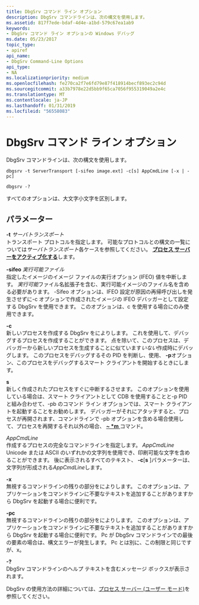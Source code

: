 ```yaml
---
title: DbgSrv コマンド ライン オプション
description: DbgSrv コマンドラインは、次の構文を使用します。
ms.assetid: 817f7ede-bdaf-4d4e-a1bd-579c67ea1ab9
keywords:
- DbgSrv コマンド ライン オプションの Windows デバッグ
ms.date: 05/23/2017
topic_type:
- apiref
api_name:
- DbgSrv Command-Line Options
api_type:
- NA
ms.localizationpriority: medium
ms.openlocfilehash: fe270ca2f7e6fd79e87f418914becf893ec2c94d
ms.sourcegitcommit: a33b7978e22d5bb9f65ca7056f955319049a2e4c
ms.translationtype: MT
ms.contentlocale: ja-JP
ms.lasthandoff: 01/31/2019
ms.locfileid: "56558083"
---
```

# <a name="dbgsrv-command-line-options"></a>DbgSrv コマンド ライン オプション


DbgSrv コマンドラインは、次の構文を使用します。

```console
dbgsrv -t ServerTransport [-sifeo image.ext] -c[s] AppCmdLine [-x | -pc] 

dbgsrv -? 
```

すべてのオプションは、大文字小文字を区別します。

## <a name="span-idddkdbgsrvcommandlineoptionsdbgspanspan-idddkdbgsrvcommandlineoptionsdbgspanparameters"></a><span id="ddk_dbgsrv_command_line_options_dbg"></span><span id="DDK_DBGSRV_COMMAND_LINE_OPTIONS_DBG"></span>パラメーター


<span id="_______-t_______ServerTransport______"></span><span id="_______-t_______servertransport______"></span><span id="_______-T_______SERVERTRANSPORT______"></span> **-t** *サーバトランスポート*   
トランスポート プロトコルを指定します。 可能なプロトコルとの構文の一覧については*サーバトランスポート*各ケースを参照してください。 [**プロセス サーバーをアクティブ化する**](activating-a-process-server.md)します。

<span id="_______-sifeo_______Executable______"></span><span id="_______-sifeo_______executable______"></span><span id="_______-SIFEO_______EXECUTABLE______"></span> **-sifeo** *実行可能ファイル*   
指定したイメージのイメージ ファイルの実行オプション (IFEO) 値を中断します。 *実行可能*ファイル名拡張子を含む、実行可能イメージのファイル名を含める必要があります。 -Sifeo オプションは、IFEO 設定が原因の再帰呼び出しを発生させずに-c オプションで作成されたイメージの IFEO デバッガーとして設定する DbgSrv を使用できます。 このオプションは、c を使用する場合にのみ使用できます。

<span id="_______-c______"></span><span id="_______-C______"></span> **-c**   
新しいプロセスを作成する DbgSrv をによりします。 これを使用して、デバッグするプロセスを作成することができます。 点を除いて、このプロセスは、デバッガーから新しいプロセスを生成することに似ています*いない*作成時にデバッグします。 このプロセスをデバッグするその PID を判断し、使用、 **-p**オプション、このプロセスをデバッグするスマート クライアントを開始するときにします。

<span id="_______s______"></span><span id="_______S______"></span> **s**   
新しく作成されたプロセスをすぐに中断するさせます。 このオプションを使用している場合は、スマート クライアントとして CDB を使用することと-p PID と組み合わせて、-pb のコマンド ライン オプションでは、スマート クライアントを起動することをお勧めします。 デバッガーがそれにアタッチすると、プロセスが再開されます、コマンドラインで -pb オプションを含める場合使用して、プロセスを再開するそれ以外の場合、 [  **~ \*m** ](-m--resume-thread-.md)コマンド。

<span id="_______AppCmdLine______"></span><span id="_______appcmdline______"></span><span id="_______APPCMDLINE______"></span> *AppCmdLine*   
作成するプロセスの完全なコマンドラインを指定します。 *AppCmdLine* Unicode または ASCII のいずれかの文字列を使用でき、印刷可能な文字を含めることができます。 後に表示されるすべてのテキスト、 **-c**\[**s** \]パラメーターは、文字列が形成される*AppCmdLine*します。

<span id="_______-x______"></span><span id="_______-X______"></span> **-x**   
無視するコマンドラインの残りの部分をによりします。 このオプションは、アプリケーションをコマンドラインに不要なテキストを追加することがありますから DbgSrv を起動する場合に便利です。

<span id="_______-pc______"></span><span id="_______-PC______"></span> **-pc**   
無視するコマンドラインの残りの部分をによりします。 このオプションは、アプリケーションをコマンドラインに不要なテキストを追加することがありますから DbgSrv を起動する場合に便利です。 Pc が DbgSrv コマンドラインでの最後の要素の場合は、構文エラーが発生します。 Pc とは別に、この制限と同じですが、x。

<span id="_______-_______"></span> **-?**   
DbgSrv コマンドラインのヘルプ テキストを含むメッセージ ボックスが表示されます。

DbgSrv の使用方法の詳細については、[プロセス サーバー (ユーザー モード)](process-servers--user-mode-.md)を参照してください。

 

 





